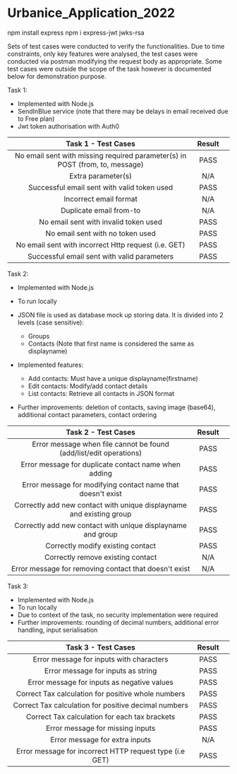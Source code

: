 # Urbanice_Application_2022

npm install express
npm i express-jwt jwks-rsa

Sets of test cases were conducted to verify the functionalities. Due to time constraints, only key features were analysed, the test cases were conducted via postman modifying the request body as appropriate. Some test cases were outside the scope of the task however is documented below for demonstration purpose.

Task 1:
- Implemented with Node.js
- SendInBlue service (note that there may be delays in email received due to Free plan)
- Jwt token authorisation with Auth0

| Task 1 - Test Cases | Result  |  |
| :---:   | :-: | :-: |
| No email sent with missing required parameter(s) in POST (from, to, message) | PASS |
| Extra parameter(s) | N/A
| Successful email sent with valid token used | PASS
| Incorrect email format | N/A
| Duplicate email from-to | N/A
| No email sent with invalid token used | PASS
| No email sent with no token used | PASS
| No email sent with incorrect Http request (i.e. GET) | PASS
| Successful email sent with valid parameters | PASS


Task 2:
- Implemented with Node.js
- To run locally
- JSON file is used as database mock up storing data. It is divided into 2 levels (case sensitive):
    - Groups
    - Contacts (Note that first name is considered the same as displayname)
- Implemented features: 
    - Add contacts: Must have a unique displayname(firstname)
    - Edit contacts: Modify/add contact details
    - List contacts: Retrieve all contacts in JSON format

- Further improvements: deletion of contacts, saving image (base64), additional contact parameters, contact ordering

| Task 2 - Test Cases | Result  |  |
| :---:   | :-: | :-: |
| Error message when file cannot be found (add/list/edit operations) | PASS |
| Error message for duplicate contact name when adding | PASS
| Error message for modifying contact name that doesn't exist | PASS
| Correctly add new contact with unique displayname and existing group | PASS
| Correctly add new contact with unique displayname and group | PASS
| Correctly modify existing contact | PASS
| Correctly remove existing contact | N/A
| Error message for removing contact that doesn't exist | N/A


Task 3:
- Implemented with Node.js
- To run locally
- Due to context of the task, no security implementation were required
- Further improvements: rounding of decimal numbers, additional error handling, input serialisation

| Task 3 - Test Cases | Result  |  |
| :---:   | :-: | :-: |
| Error message for inputs with characters | PASS |
| Error message for inputs as string | PASS
| Error message for inputs as negative values | PASS
| Correct Tax calculation for positive whole numbers | PASS
| Correct Tax calculation for positive decimal numbers | PASS
| Correct Tax calculation for each tax brackets | PASS
| Error message for missing inputs | PASS
| Error message for extra inputs | N/A
| Error message for incorrect HTTP request type (i.e GET) | PASS
